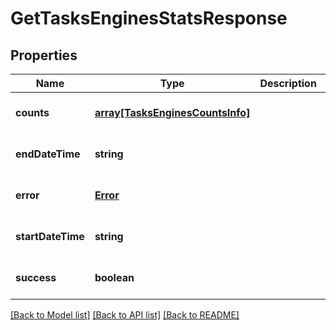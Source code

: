# GetTasksEnginesStatsResponse

## Properties
Name | Type | Description | Notes
------------ | ------------- | ------------- | -------------
**counts** | [**array[TasksEnginesCountsInfo]**](TasksEnginesCountsInfo.md) |  | [optional] [default to null]
**endDateTime** | **string** |  | [optional] [default to null]
**error** | [**Error**](Error.md) |  | [optional] [default to null]
**startDateTime** | **string** |  | [optional] [default to null]
**success** | **boolean** |  | [optional] [default to null]

[[Back to Model list]](../README.md#documentation-for-models) [[Back to API list]](../README.md#documentation-for-api-endpoints) [[Back to README]](../README.md)


